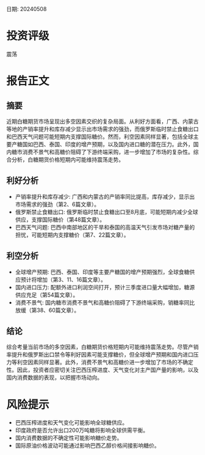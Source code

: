 
日期: 20240508

# 投资评级

震荡

# 报告正文

## 摘要

近期白糖期货市场呈现出多空因素交织的复杂局面。从利好方面看，广西、内蒙古等地的产销率提升和库存减少显示出市场需求的强劲，而俄罗斯临时禁止食糖出口和巴西天气问题可能短期内支撑国际糖价。然而，利空因素同样显著，包括全球主要产糖国如巴西、泰国、印度的增产预期，以及国内进口糖的潜在压力。此外，国内糖市消费不景气和高糖价阻碍了下游终端采购，进一步增加了市场的复杂性。综合分析，白糖期货价格短期内可能维持震荡走势。

## 利好分析

* 产销率提升和库存减少: 广西和内蒙古的产销率同比提高，库存减少，显示出市场需求的强劲（第2、6篇文章）。
* 俄罗斯禁止食糖出口: 俄罗斯临时禁止食糖出口至8月底，可能短期内减少全球供应，支撑国际糖价（第48篇文章）。
* 巴西天气问题: 巴西中南部地区的干旱和泰国的高温天气引发市场对糖产量的担忧，可能短期内支撑糖价（第7、22篇文章）。

## 利空分析

* 全球增产预期: 巴西、泰国、印度等主要产糖国的增产预期强烈，全球食糖供应预计将增加（第3、11、16篇文章）。
* 国内进口压力: 配额外进口利润空间打开，预计三季度进口量大幅增加，糖源供应充足（第54篇文章）。
* 消费不景气: 国内糖市消费不景气和高糖价阻碍了下游终端采购，销糖率同比放缓（第38、60篇文章）。

## 结论

综合考量当前市场的多空因素，白糖期货价格短期内可能维持震荡走势。尽管产销率提升和俄罗斯出口禁令等利好因素可能支撑糖价，但全球增产预期和国内进口压力等利空因素同样显著。此外，消费不景气和高糖价进一步增加了市场的不确定性。因此，投资者应密切关注巴西压榨进度、天气变化对主产国产量的影响，以及国内消费数据的表现，以把握市场动向。

# 风险提示

* 巴西压榨进度和天气变化可能影响全球糖供应。
* 印度政府是否允许出口200万吨糖将影响全球供需平衡。
* 国内消费数据的不确定性可能影响糖价走势。
* 国际原油价格波动可能通过影响巴西乙醇价格间接影响糖价。
